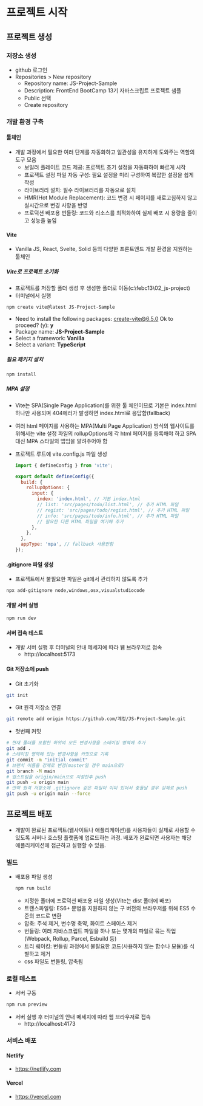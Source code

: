 # 프로젝트 시작

## 프로젝트 생성

### 저장소 생성

- github 로그인
- Repositories > New repository
  - Repository name: JS-Project-Sample
  - Description: FrontEnd BootCamp 13기 자바스크립트 프로젝트 샘플
  - Public 선택
  - Create repository

### 개발 환경 구축

#### 툴체인

- 개발 과정에서 필요한 여러 단계를 자동화하고 일관성을 유지하게 도와주는 역할의 도구 모음
  - 보일러 플레이트 코드 제공: 프로젝트 초기 설정을 자동화하여 빠르게 시작
  - 프로젝트 설정 파일 자동 구성: 필요 설정을 미리 구성하여 복잡한 설정을 쉽게 작성
  - 라이브러리 설치: 필수 라이브러리를 자동으로 설치
  - HMR(Hot Module Replacement): 코드 변경 시 페이지를 새로고침하지 않고 실시간으로 변경 사항을 반영
  - 프로덕션 배포용 번들링: 코드와 리소스를 최적화하여 실제 배포 시 용량을 줄이고 성능을 높임

#### Vite

- Vanilla JS, React, Svelte, Solid 등의 다양한 프론트앤드 개발 환경을 지원하는 툴체인

##### Vite로 프로젝트 초기화

- 프로젝트를 저장할 폴더 생성 후 생성한 폴더로 이동(c:\febc13\02_js-project)
- 터미널에서 실행

```sh
npm create vite@latest JS-Project-Sample
```

- Need to install the following packages:
create-vite@6.5.0
Ok to proceed? (y): **y**
- Package name: **JS-Project-Sample**
- Select a framework: **Vanilla**
- Select a variant: **TypeScript**

##### 필요 패키지 설치

```sh
npm install
```

##### MPA 설정

- Vite는 SPA(Single Page Application)를 위한 툴 체인이므로 기본은 index.html 하나만 사용되며 404에러가 발생하면 index.html로 응답함(fallback)
- 여러 html 페이지를 사용하는 MPA(Multi Page Application) 방식의 웹사이트를 위해서는 vite 설정 파일의 rollupOptions에 각 html 페이지를 등록해야 하고 SPA대신 MPA 스타일의 앱임을 알려주어야 함

- 프로젝트 루트에 vite.config.js 파일 생성

  ```js
  import { defineConfig } from 'vite';

  export default defineConfig({
    build: {
      rollupOptions: {
        input: {
          index: 'index.html', // 기본 index.html
          // list: 'src/pages/todo/list.html', // 추가 HTML 파일
          // regist: 'src/pages/todo/regist.html', // 추가 HTML 파일
          // info: 'src/pages/todo/info.html', // 추가 HTML 파일
          // 필요한 다른 HTML 파일을 여기에 추가
        },
      },
    },
    appType: 'mpa', // fallback 사용안함
  });
  ```

#### .gitignore 파일 생성

- 프로젝트에서 불필요한 파일은 git에서 관리하지 않도록 추가

```sh
npx add-gitignore node,windows,osx,visualstudiocode
```

#### 개발 서버 실행

```sh
npm run dev
```

#### 서버 접속 테스트

- 개발 서버 실행 후 터미널의 안내 메세지에 따라 웹 브라우저로 접속
  - http://localhost:5173

#### Git 저장소에 push

- Git 초기화

```sh
git init
```

- Git 원격 저장소 연결

```sh
git remote add origin https://github.com/계정/JS-Project-Sample.git
```
  
- 첫번째 커밋

```sh
# 현재 폴더를 포함한 하위의 모든 변경사항을 스테이징 영역에 추가
git add .
# 스테이징 영역에 있는 변경사항을 커밋으로 기록
git commit -m "initial commit"
# 브랜치 이름을 강제로 변경(master일 경우 main으로)
git branch -M main
# 업스트림을 origin/main으로 지정한후 push
git push -u origin main
# 만약 원격 저장소에 .gitignore 같은 파일이 이미 있어서 충돌날 경우 강제로 push
git push -u origin main --force
```

## 프로젝트 배포

- 개발이 완료된 프로젝트(웹사이트나 애플리케이션)를 사용자들이 실제로 사용할 수 있도록 서버나 호스팅 플랫폼에 업로드하는 과정. 배포가 완료되면 사용자는 해당 애플리케이션에 접근하고 실행할 수 있음.

### 빌드

- 배포용 파일 생성
  ```sh
  npm run build
  ```
  - 지정한 폴더에 프로덕션 배포용 파일 생성(Vite는 dist 폴더에 배포)
  - 트랜스파일링: ES6+ 문법을 지원하지 않는 구 버전의 브라우저를 위해 ES5 수준의 코드로 변환
  - 압축: 주석 제거, 변수명 축약, 화이트 스페이스 제거
  - 번들링: 여러 자바스크립트 파일을 하나 또는 몇개의 파일로 묶는 작업 (Webpack, Rollup, Parcel, Esbuild 등)
  - 트리 쉐이킹: 번들링 과정에서 불필요한 코드(사용하지 않는 함수나 모듈)를 식별하고 제거
  - css 파일도 번들링, 압축됨

### 로컬 테스트

- 서버 구동

```sh
npm run preview
```

- 서버 실행 후 터미널의 안내 메세지에 따라 웹 브라우저로 접속
  - http://localhost:4173

### 서비스 배포

#### Netlify

- <https://netlify.com>

#### Vercel

- <https://vercel.com>
